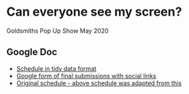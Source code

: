 # Can everyone see my screen?

Goldsmiths Pop Up Show May 2020

## Google Doc

- [Schedule in tidy data format](https://docs.google.com/spreadsheets/d/1PLsk6MgvP7PwRUIpnyXuSI-HxLkBr6F9IXe2yyzqILo/edit#gid=0)
- [Google form of final submissions with social links](https://docs.google.com/spreadsheets/d/1MhbU4lBGUuNYMPz77Qdo86Rlj-9H-kMq6R8a-a-I9Vc/edit)
- [Original schedule - above schedule was adapted from this](https://docs.google.com/spreadsheets/d/1-e2Q15Gr9izaPOxXPwiRYBRzFk7TuVAJ8zNdh4h5P_E/edit?ts=5ec84caf#gid=0)
